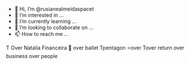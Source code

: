 - 👋 Hi, I’m @rusianealmeidaspacet
- 👀 I’m interested in ...
- 🌱 I’m currently learning ...
- 💞️ I’m looking to collaborate on ...
- 📫 How to reach me ...

<!---
rusianealmeidaspacet/rusianealmeidaspacet is a ✨ special ✨ repository because its `README.md` (this file) appears on your GitHub profile.
You can click the Preview link to take a look at your changes.
--->
T Over Natalia  Financeira 🥿 over ballet
Tpentagon ⭐over
Tover return over business over people 
